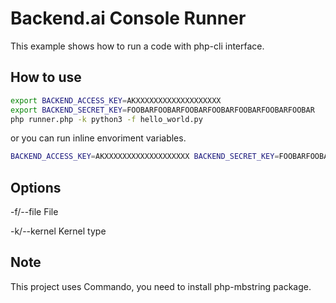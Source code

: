 # Backend.ai Console Runner

This example shows how to run a code with php-cli interface. 


## How to use

```sh
export BACKEND_ACCESS_KEY=AKXXXXXXXXXXXXXXXXXXX
export BACKEND_SECRET_KEY=FOOBARFOOBARFOOBARFOOBARFOOBARFOOBARFOOBAR
php runner.php -k python3 -f hello_world.py
```

or you can run inline envoriment variables.

```sh
BACKEND_ACCESS_KEY=AKXXXXXXXXXXXXXXXXXXX BACKEND_SECRET_KEY=FOOBARFOOBARFOOBARFOOBARFOOBARFOOBARFOOBAR php runner.php -k python3 -f hello_world.py
```

## Options

-f/--file <argument>
     File

-k/--kernel <argument>
     Kernel type


## Note
This project uses Commando, you need to install php-mbstring package.
